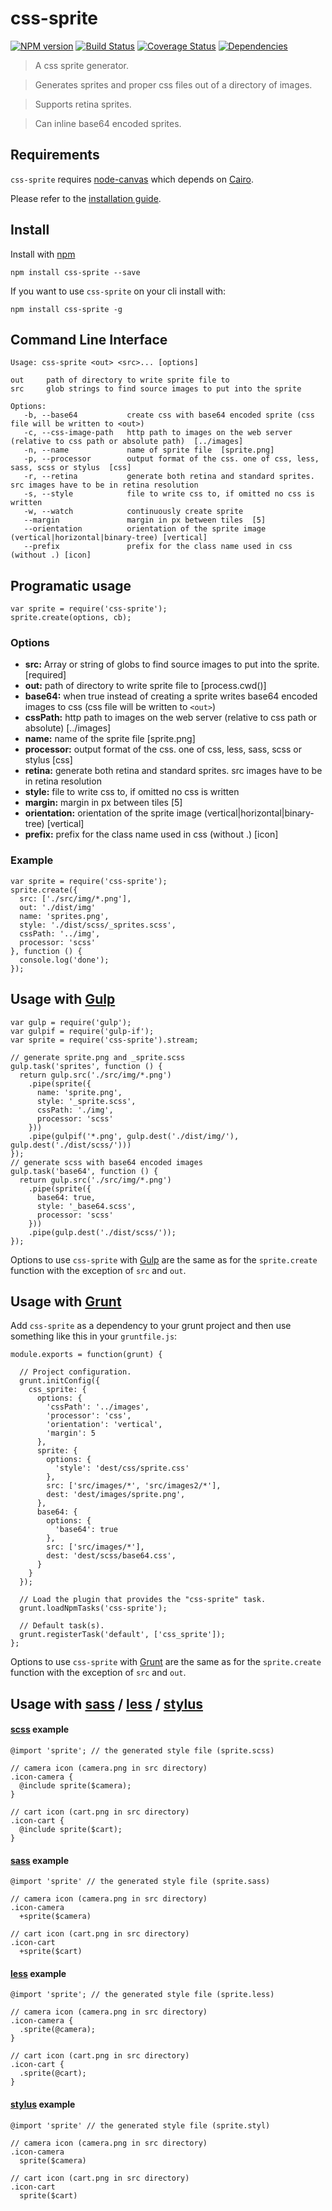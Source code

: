 # css-sprite

[![NPM version](https://badge.fury.io/js/css-sprite.png)](http://badge.fury.io/js/css-sprite) [![Build Status](https://travis-ci.org/aslansky/css-sprite.png?branch=master)](https://travis-ci.org/aslansky/css-sprite) [![Coverage Status](https://coveralls.io/repos/aslansky/css-sprite/badge.png)](https://coveralls.io/r/aslansky/css-sprite) [![Dependencies](https://david-dm.org/aslansky/css-sprite.png)](https://david-dm.org/aslansky/css-sprite)

> A css sprite generator.

> Generates sprites and proper css files out of a directory of images.

> Supports retina sprites.

> Can inline base64 encoded sprites.

## Requirements

`css-sprite` requires [node-canvas](https://github.com/learnboost/node-canvas) which depends on [Cairo](http://cairographics.org/).

Please refer to the [installation guide](https://github.com/learnboost/node-canvas/wiki).

## Install

Install with [npm](https://npmjs.org/package/css-sprite)

```
npm install css-sprite --save
```

If you want to use `css-sprite` on your cli install with:

```
npm install css-sprite -g
```

## Command Line Interface

```
Usage: css-sprite <out> <src>... [options]

out     path of directory to write sprite file to
src     glob strings to find source images to put into the sprite

Options:
   -b, --base64           create css with base64 encoded sprite (css file will be written to <out>)
   -c, --css-image-path   http path to images on the web server (relative to css path or absolute path)  [../images]
   -n, --name             name of sprite file  [sprite.png]
   -p, --processor        output format of the css. one of css, less, sass, scss or stylus  [css]
   -r, --retina           generate both retina and standard sprites. src images have to be in retina resolution
   -s, --style            file to write css to, if omitted no css is written
   -w, --watch            continuously create sprite
   --margin               margin in px between tiles  [5]
   --orientation          orientation of the sprite image (vertical|horizontal|binary-tree) [vertical]
   --prefix               prefix for the class name used in css (without .) [icon]
```

## Programatic usage
```
var sprite = require('css-sprite');
sprite.create(options, cb);
```

### Options
* **src:** Array or string of globs to find source images to put into the sprite.  [required]
* **out:** path of directory to write sprite file to  [process.cwd()]
* **base64:** when true instead of creating a sprite writes base64 encoded images to css (css file will be written to `<out>`)
* **cssPath:** http path to images on the web server (relative to css path or absolute)  [../images]
* **name:** name of the sprite file  [sprite.png]
* **processor:** output format of the css. one of css, less, sass, scss or stylus  [css]
* **retina:** generate both retina and standard sprites. src images have to be in retina resolution
* **style:** file to write css to, if omitted no css is written
* **margin:** margin in px between tiles  [5]
* **orientation:** orientation of the sprite image (vertical|horizontal|binary-tree) [vertical]
* **prefix:** prefix for the class name used in css (without .) [icon]


### Example
```
var sprite = require('css-sprite');
sprite.create({
  src: ['./src/img/*.png'],
  out: './dist/img'
  name: 'sprites.png',
  style: './dist/scss/_sprites.scss',
  cssPath: '../img',
  processor: 'scss'
}, function () {
  console.log('done');
});
```

## Usage with [Gulp](http://gulpjs.com)
```
var gulp = require('gulp');
var gulpif = require('gulp-if');
var sprite = require('css-sprite').stream;

// generate sprite.png and _sprite.scss
gulp.task('sprites', function () {
  return gulp.src('./src/img/*.png')
    .pipe(sprite({
      name: 'sprite.png',
      style: '_sprite.scss',
      cssPath: './img',
      processor: 'scss'
    }))
    .pipe(gulpif('*.png', gulp.dest('./dist/img/'), gulp.dest('./dist/scss/')))
});
// generate scss with base64 encoded images
gulp.task('base64', function () {
  return gulp.src('./src/img/*.png')
    .pipe(sprite({
      base64: true,
      style: '_base64.scss',
      processor: 'scss'
    }))
    .pipe(gulp.dest('./dist/scss/'));
});
```

Options to use `css-sprite` with [Gulp](http://gulpjs.com) are the same as for the `sprite.create` function with the exception of `src` and `out`.

## Usage with [Grunt](http://gruntjs.com)

Add `css-sprite` as a dependency to your grunt project and then use something like this in your `gruntfile.js`:

```
module.exports = function(grunt) {

  // Project configuration.
  grunt.initConfig({
    css_sprite: {
      options: {
        'cssPath': '../images',
        'processor': 'css',
        'orientation': 'vertical',
        'margin': 5
      },
      sprite: {
        options: {
          'style': 'dest/css/sprite.css'
        },
        src: ['src/images/*', 'src/images2/*'],
        dest: 'dest/images/sprite.png',
      },
      base64: {
        options: {
          'base64': true
        },
        src: ['src/images/*'],
        dest: 'dest/scss/base64.css',
      }
    }
  });

  // Load the plugin that provides the "css-sprite" task.
  grunt.loadNpmTasks('css-sprite');

  // Default task(s).
  grunt.registerTask('default', ['css_sprite']);
};
```

Options to use `css-sprite` with [Grunt](http://gruntjs.com) are the same as for the `sprite.create` function with the exception of `src` and `out`.


## Usage with [sass](http://sass-lang.com/) / [less](http://lesscss.org/) / [stylus](http://learnboost.github.io/stylus/)

#### [scss](http://sass-lang.com/) example

```
@import 'sprite'; // the generated style file (sprite.scss)

// camera icon (camera.png in src directory)
.icon-camera {
  @include sprite($camera);
}

// cart icon (cart.png in src directory)
.icon-cart {
  @include sprite($cart);
}
```

#### [sass](http://sass-lang.com/) example

```
@import 'sprite' // the generated style file (sprite.sass)

// camera icon (camera.png in src directory)
.icon-camera
  +sprite($camera)

// cart icon (cart.png in src directory)  
.icon-cart
  +sprite($cart)
```

#### [less](http://lesscss.org/) example

```
@import 'sprite'; // the generated style file (sprite.less)

// camera icon (camera.png in src directory)
.icon-camera {
  .sprite(@camera);
}

// cart icon (cart.png in src directory)
.icon-cart {
  .sprite(@cart);
}
```

#### [stylus](http://learnboost.github.io/stylus/) example

```
@import 'sprite' // the generated style file (sprite.styl)

// camera icon (camera.png in src directory)
.icon-camera
  sprite($camera)

// cart icon (cart.png in src directory)
.icon-cart
  sprite($cart)
```
